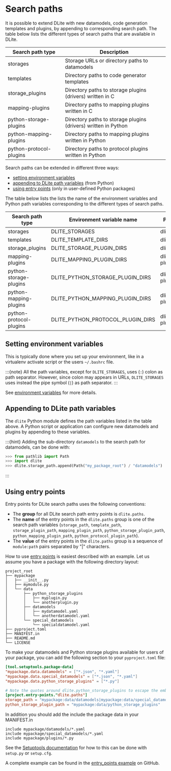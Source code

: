 Search paths
============
It is possible to extend DLite with new datamodels, code generation templates and plugins, by appending to corresponding search path.  The table below lists the different types of search paths that are available in DLite.

| Search path type        | Description                                                    |
|-------------------------|----------------------------------------------------------------|
| storages                | Storage URLs or directory paths to datamodels                  |
| templates               | Directory paths to code generator templates                    |
| storage_plugins         | Directory paths to storage plugins (drivers) written in C      |
| mapping-plugins         | Directory paths to mapping plugins written in C                |
| python-storage-plugins  | Directory paths to storage plugins (drivers) written in Python |
| python-mapping-plugins  | Directory paths to mapping plugins written in Python           |
| python-protocol-plugins | Directory paths to protocol plugins written in Python          |

Search paths can be extended in different three ways:
* [setting environment variables]
* [appending to DLite path variables] (from Python)
* [using entry points] (only in user-defined Python packages)

The table below lists the lists the name of the environment variables and Python path variables corresponding to the different types of search paths.

| Search path type        | Environment variable name         | Python variable name              |
|-------------------------|-----------------------------------|-----------------------------------|
| storages                | DLITE_STORAGES                    | dlite.storage_path                |
| templates               | DLITE_TEMPLATE_DIRS               | dlite.template_path               |
| storage_plugins         | DLITE_STORAGE_PLUGIN_DIRS         | dlite.storage_plugin_path         |
| mapping-plugins         | DLITE_MAPPING_PLUGIN_DIRS         | dlite.mapping-plugin_path         |
| python-storage-plugins  | DLITE_PYTHON_STORAGE_PLUGIN_DIRS  | dlite.python-storage-plugin_path  |
| python-mapping-plugins  | DLITE_PYTHON_MAPPING_PLUGIN_DIRS  | dlite.python-mapping-plugin_path  |
| python-protocol-plugins | DLITE_PYTHON_PROTOCOL_PLUGIN_DIRS | dlite.python-protocol-plugin_path |


Setting environment variables
-----------------------------
This is typically done where you set up your environment, like in a virtualenv activate script or the users `~/.bashrc` file.

:::{note}
All the path variables, except for `DLITE_STORAGES`, uses (`:`) colon as path separator.
However, since colon may appears in URLs, `DLITE_STORAGES` uses instead the pipe symbol (`|`) as path separator.
:::

See [environment variables] for more details.


Appending to DLite path variables
---------------------------------
The `dlite` Python module defines the path variables listed in the table above.
A Python script or application can configure new datamodels and plugins by appending to these variables.

:::{hint}
Adding the sub-directory `datamodels` to the search path for datamodels, can be done with:

```python
>>> from pathlib import Path
>>> import dlite
>>> dlite.storage_path.append(Path("my_package_root") / "datamodels")
```
:::


Using entry points
------------------
Entry points for DLite search paths uses the following conventions:

* The **group** for all DLite search path entry points is `dlite.paths`.
* The **name** of the entry points in the `dlite.paths` group is one of the search path variables (`storage_path`, `template_path`, `storage_plugin_path`, `mapping_plugin_path`,
`python_storage_plugin_path`, `python_mapping_plugin_path`, `python_protocol_plugin_path`).
* The **value** of the entry points in the `dlite.paths` group is a sequence of `module:path` pairs separated by "|" characters.

How to use [entry points] is easiest described with an example.
Let us assume you have a package with the following directory layout:

```
project_root
├── mypackage
│   ├── __init__.py
│   ├── mymodule.py
│   └── data
│       ├── python_storage_plugins
│       │   ├── myplugin.py
│       │   └── anotherplugin.py
│       ├── datamodels
│       │   ├── mydatamodel.yaml
│       │   └── anotherdatamodel.yaml
│       └── special_datamodels
│           └── specialdatamodel.yaml
├── pyproject.toml
├── MANIFEST.in
├── README.md
└── LICENSE
```

To make your datamodels and Python storage plugins available for users of your package, you can add the following section to your `pyproject.toml` file:

```toml
[tool.setuptools.package-data]
"mypackage.data.datamodels" = ["*.json", "*.yaml"]
"mypackage.data.special_datamodels" = ["*.json", "*.yaml"]
"mypackage.data.python_storage_plugins" = ["*.py"]

# Note the quotes around dlite.python_storage_plugins to escape the embedded dot
[project.entry-points."dlite.paths"]
storage_path = "mypackage:data/datamodels|mypackage:data/special_datamodels"
python_storage_plugin_path = "mypackage:data/python_storage_plugins"
```

In addition you should add the include the package data in your MANIFEST.in

```
include mypackage/datamodels/*.yaml
include mypackage/special_datamodels/*.yaml
include mypackage/plugins/*.py
```

See the [Setuptools documentation] for how to this can be done with `setup.py` or `setup.cfg`.

A complete example can be found in the [entry_points example] on GitHub.



[setting environment variables]: #setting-environment-variables
[appending to DLite path variables]: #appending-to-dlite-path-variables
[using entry points]: #using-entry-points
[environment variables]: https://sintef.github.io/dlite/user_guide/environment_variables.html
[entry points]: https://setuptools.pypa.io/en/latest/userguide/entry_point.html
[Setuptools documentation]: https://setuptools.pypa.io/en/latest/userguide/index.html
[entry_points example]: https://github.com/SINTEF/dlite/tree/master/examples/entry_points
